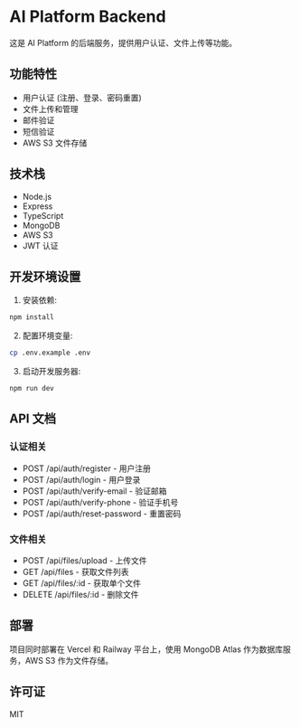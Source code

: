 # AI Platform Backend

这是 AI Platform 的后端服务，提供用户认证、文件上传等功能。

## 功能特性

- 用户认证 (注册、登录、密码重置)
- 文件上传和管理
- 邮件验证
- 短信验证
- AWS S3 文件存储

## 技术栈

- Node.js
- Express
- TypeScript
- MongoDB
- AWS S3
- JWT 认证

## 开发环境设置

1. 安装依赖:
```bash
npm install
```

2. 配置环境变量:
```bash
cp .env.example .env
```

3. 启动开发服务器:
```bash
npm run dev
```

## API 文档

### 认证相关

- POST /api/auth/register - 用户注册
- POST /api/auth/login - 用户登录
- POST /api/auth/verify-email - 验证邮箱
- POST /api/auth/verify-phone - 验证手机号
- POST /api/auth/reset-password - 重置密码

### 文件相关

- POST /api/files/upload - 上传文件
- GET /api/files - 获取文件列表
- GET /api/files/:id - 获取单个文件
- DELETE /api/files/:id - 删除文件

## 部署

项目同时部署在 Vercel 和 Railway 平台上，使用 MongoDB Atlas 作为数据库服务，AWS S3 作为文件存储。

## 许可证

MIT 
